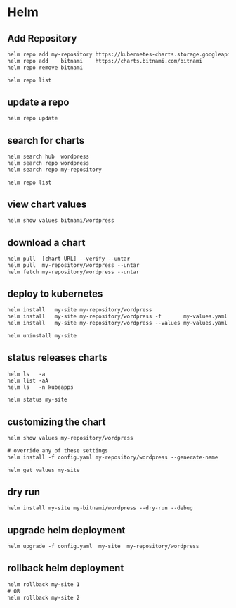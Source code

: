 # Helm

## Add Repository
```txt
helm repo add my-repository https://kubernetes-charts.storage.googleapis.com/
helm repo add    bitnami    https://charts.bitnami.com/bitnami
helm repo remove bitnami

helm repo list
```


## update a repo
```txt
helm repo update
```


## search for charts
```txt
helm search hub  wordpress
helm search repo wordpress
helm search repo my-repository

helm repo list
```


## view chart values
```txt
helm show values bitnami/wordpress
```


## download a chart
```txt
helm pull  [chart URL] --verify --untar
helm pull  my-repository/wordpress --untar
helm fetch my-repository/wordpress --untar
```


## deploy to kubernetes
```txt
helm install   my-site my-repository/wordpress
helm install   my-site my-repository/wordpress -f       my-values.yaml
helm install   my-site my-repository/wordpress --values my-values.yaml

helm uninstall my-site
```


## status releases charts
```txt
helm ls   -a
helm list -aA
helm ls   -n kubeapps

helm status my-site
```


## customizing the chart
```txt
helm show values my-repository/wordpress

# override any of these settings
helm install -f config.yaml my-repository/wordpress --generate-name

helm get values my-site
```


## dry run
```txt
helm install my-site my-bitnami/wordpress --dry-run --debug
```


## upgrade helm deployment
```txt
helm upgrade -f config.yaml  my-site  my-repository/wordpress
```


## rollback helm deployment
```txt
helm rollback my-site 1
# OR
helm rollback my-site 2
```
